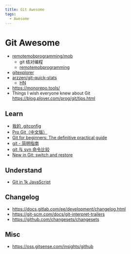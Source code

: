 ```yaml
---
title: Git Awesome
tags:
  - Awesome
---
```


# Git Awesome

- [remotemobprogramming/mob](https://github.com/remotemobprogramming/mob)
  - git 结对编程
  - [remotemobprogramming](https://www.remotemobprogramming.org/)
- [gitexplorer](https://gitexplorer.com/)
- [arzzen/git-quick-stats](https://github.com/arzzen/git-quick-stats)
  - [HN](https://news.ycombinator.com/item?id=26980731)
- https://monorepo.tools/
- Things I wish everyone knew about Git https://blog.plover.com/prog/git/tips.html

## Learn

- [我的 .gitconfig](https://github.com/wenerme/dotfiles/blob/master/.gitconfig)
- [Pro Git（中文版）](http://git.oschina.net/progit/)
- [Git for beginners: The definitive practical guide](http://stackoverflow.com/questions/315911/)
- [git - 简明指南](http://rogerdudler.github.io/git-guide/index.zh.html)
- [git 与 svn 命令比较](http://git.or.cz/course/svn.html)
- [New in Git: switch and restore](https://www.banterly.net/2021/07/31/new-in-git-switch-and-restore/)

## Understand

- [Git in 1k JavaScript](http://gitlet.maryrosecook.com/docs/gitlet.html)

## Changelog

- https://docs.gitlab.com/ee/development/changelog.html
- https://git-scm.com/docs/git-interpret-trailers
- https://github.com/changesets/changesets

## Misc

- https://oss.gitsense.com/insights/github
